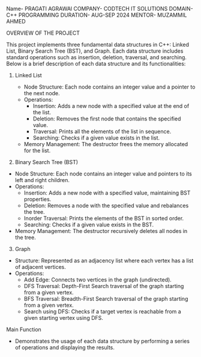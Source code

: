 Name- PRAGATI AGRAWAl
COMPANY- CODTECH IT SOLUTIONS
DOMAIN- C++ PROGRAMMING
DURATION- AUG-SEP 2024
MENTOR- MUZAMMIL AHMED

OVERVIEW OF THE PROJECT

This project implements three fundamental data structures in C++: Linked List, Binary Search Tree (BST), and Graph. Each data structure includes standard operations such as insertion, deletion, traversal, and searching. Below is a brief description of each data structure and its functionalities:

1. Linked List
   - Node Structure: Each node contains an integer value and a pointer to the next node.
   - Operations:
     - Insertion: Adds a new node with a specified value at the end of the list.
     - Deletion: Removes the first node that contains the specified value.
     - Traversal: Prints all the elements of the list in sequence.
     - Searching: Checks if a given value exists in the list.
   - Memory Management: The destructor frees the memory allocated for the list.

 2. Binary Search Tree (BST)
   - Node Structure: Each node contains an integer value and pointers to its left and right children.
   - Operations:
     - Insertion: Adds a new node with a specified value, maintaining BST properties.
     - Deletion: Removes a node with the specified value and rebalances the tree.
     - Inorder Traversal: Prints the elements of the BST in sorted order.
     - Searching: Checks if a given value exists in the BST.
   - Memory Management: The destructor recursively deletes all nodes in the tree.

 3. Graph
   - Structure: Represented as an adjacency list where each vertex has a list of adjacent vertices.
   - Operations:
     - Add Edge: Connects two vertices in the graph (undirected).
     - DFS Traversal: Depth-First Search traversal of the graph starting from a given vertex.
     - BFS Traversal: Breadth-First Search traversal of the graph starting from a given vertex.
     - Search using DFS: Checks if a target vertex is reachable from a given starting vertex using DFS.

Main Function
   - Demonstrates the usage of each data structure by performing a series of operations and displaying the results.
